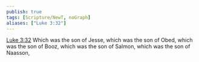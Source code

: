 ```yaml
---
publish: true
tags: [Scripture/NewT, noGraph]
aliases: ["Luke 3:32"]
---
```

[Luke 3:32](https://churchofjesuschrist.org/study/scriptures/nt/luke/3?lang=eng&id=p32#p32) Which was the son of Jesse, which was the son of Obed, which was the son of Booz, which was the son of Salmon, which was the son of Naasson,
